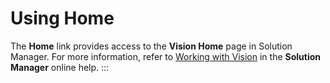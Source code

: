# Using Home

The **Home** link provides access to the **Vision Home** page in
Solution Manager. For more information, refer to [Working with Vision](../Solution-Manager/Working-with-Vision.md)
 in the **Solution Manager** online help.
:::
